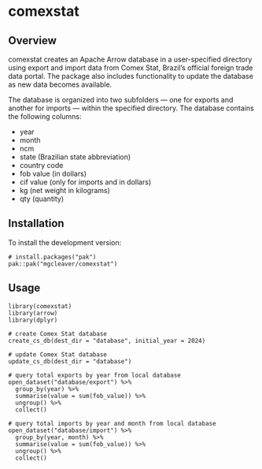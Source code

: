 # comexstat

## Overview

comexstat creates an Apache Arrow database in a user-specified directory using 
export and import data from Comex Stat, Brazil’s official foreign trade data 
portal.
The package also includes functionality to update the database as new data becomes
available.

The database is organized into two subfolders — one for exports and another for
imports — within the specified directory. The database contains the following
columns:

- year
- month
- ncm
- state (Brazilian state abbreviation)
- country code
- fob value (in dollars)
- cif value (only for imports and in dollars)
- kg (net weight in kilograms)
- qty (quantity)

## Installation

To install the development version:

```
# install.packages("pak")
pak::pak("mgcleaver/comexstat")
```


## Usage

```
library(comexstat)
library(arrow)
library(dplyr)

# create Comex Stat database
create_cs_db(dest_dir = "database", initial_year = 2024)

# update Comex Stat database
update_cs_db(dest_dir = "database")

# query total exports by year from local database
open_dataset("database/export") %>% 
  group_by(year) %>% 
  summarise(value = sum(fob_value)) %>% 
  ungroup() %>% 
  collect()
  
# query total imports by year and month from local database
open_dataset("database/import") %>% 
  group_by(year, month) %>% 
  summarise(value = sum(fob_value)) %>% 
  ungroup() %>% 
  collect()
```
